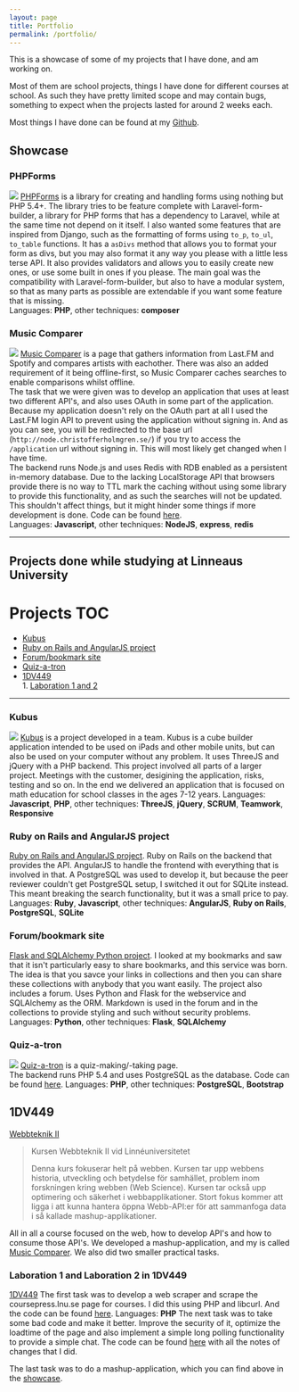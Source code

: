 ```yaml
---
layout: page
title: Portfolio
permalink: /portfolio/
---
```


This is a showcase of some of my projects that I have done, and am working on.

Most of them are school projects, things I have done for different courses at school. As such they have pretty limited scope and may contain bugs, something to expect when the projects lasted for around 2 weeks each.

Most things I have done can be found at my [Github](https://github.com/CCHolmgren).

## Showcase

### PHPForms
![](http://puu.sh/hwgxm/3331394ca1.png)
[PHPForms](https://github.com/CCHolmgren/PHPForms) is a library for creating and handling forms using nothing but PHP 5.4+.
The library tries to be feature complete with Laravel-form-builder, a library for PHP forms that has a dependency to Laravel, while at the same time not depend on it itself.
I also wanted some features that are inspired from Django, such as the formatting of forms using ```to_p```, ```to_ul```, ```to_table``` functions. It has a ```asDivs``` method that allows you to format your form as divs, but you may also format it any way you please with a little less terse API.
It also provides validators and allows you to easily create new ones, or use some built in ones if you please.
The main goal was the compatibility with Laravel-form-builder, but also to have a modular system, so that as many parts as possible are extendable if you want some feature that is missing.  
Languages: **PHP**, other techniques: **composer**

### Music Comparer
![](http://puu.sh/hw8YH/b269aab478.png)
[Music Comparer](http://node.christofferholmgren.se/) is a page that gathers information from Last.FM and Spotify and compares artists with eachother. There was also an added requirement of it being offline-first, so Music Comparer caches searches to enable comparisons whilst offline.   
The task that we were given was to develop an application that uses at least two different API's, and also uses OAuth in some part of the application.  
Because my application doesn't rely on the OAuth part at all I used the Last.FM login API to prevent using the application without signing in. And as you can see, you will be redirected to the base url (```http://node.christofferholmgren.se/```) if you try to access the ```/application``` url without signing in. This will most likely get changed when I have time.  
The backend runs Node.js and uses Redis with RDB enabled as a persistent in-memory database. 
Due to the lacking LocalStorage API that browsers provide there is no way to TTL mark the caching without using some library to provide this functionality, and as such the searches will not be updated. This shouldn't affect things, but it might hinder some things if more development is done.
Code can be found [here](https://github.com/CCHolmgren/Music-comparer).   
Languages: **Javascript**, other techniques: **NodeJS**, **express**, **redis**  

* * *

## Projects done while studying at Linneaus University

# Projects TOC
* [Kubus](#kubus)
* [Ruby on Rails and AngularJS project](#ruby-on-rails-and-angularjs-project)
* [Forum/bookmark site](#forumbookmark-site)
* [Quiz-a-tron](#quiz-a-tron) 
* [1DV449](#dv449)  
		1. [Laboration 1 and 2](#laboration-1-and-laboration-2-in-1dv449)

* * *

### Kubus
![](http://puu.sh/hB1PS/0d7af250a2.jpg)
[Kubus](http://www2.kau.se/jorrbomm/) is a project developed in a team. Kubus is a cube builder application intended to be used on iPads and other mobile units, but can also be used on your computer without any problem. It uses ThreeJS and jQuery with a PHP backend.
This project involved all parts of a larger project. Meetings with the customer, desigining the application, risks, testing and so on. In the end we delivered an application that is focused on math education for school classes in the ages 7-12 years.
Languages: **Javascript**, **PHP**, other techniques: **ThreeJS**, **jQuery**, **SCRUM**, **Teamwork**, **Responsive**

### Ruby on Rails and AngularJS project
[Ruby on Rails and AngularJS project](https://github.com/CCHolmgren/ch222kv_1dv450_kod). Ruby on Rails on the backend that provides the API. AngularJS to handle the frontend with everything that is involved in that. A PostgreSQL was used to develop it, but because the peer reviewer couldn't get PostgreSQL setup, I switched it out for SQLite instead. This meant breaking the search functionality, but it was a small price to pay.
Languages: **Ruby**, **Javascript**, other techniques: **AngularJS**, **Ruby on Rails**, **PostgreSQL**, **SQLite**

### Forum/bookmark site
[Flask and SQLAlchemy Python project](https://github.com/CCHolmgren/individuellt_mjukvaruprojekt). I looked at my bookmarks and saw that it isn't particularly easy to share bookmarks, and this service was born. The idea is that you savce your links in collections and then you can share these collections with anybody that you want easily. The project also includes a forum. Uses Python and Flask for the webservice and SQLAlchemy as the ORM. Markdown is used in the forum and in the collections to provide styling and such without security problems.  
Languages: **Python**, other techniques: **Flask**, **SQLAlchemy**

### Quiz-a-tron
![](http://puu.sh/hw9jo/a263d10ed3.png)
[Quiz-a-tron](http://www.christofferholmgren.se/quiz-a-tron/) is a quiz-making/-taking page.  
The backend runs PHP 5.4 and uses PostgreSQL as the database.
Code can be found [here](https://github.com/CCHolmgren/Quiz-a-tron).
Languages: **PHP**, other techniques: **PostgreSQL**, **Bootstrap**

## 1DV449
[Webbteknik II](http://coursepress.lnu.se/kurs/webbteknik-ii/)  

>Kursen Webbteknik II vid Linnéuniversitetet
>
>Denna kurs fokuserar helt på webben. Kursen tar upp webbens historia, utveckling och betydelse för samhället, problem inom forskningen kring webben (Web Science). Kursen tar också upp optimering och säkerhet i webbapplikationer. Stort fokus kommer att ligga i att kunna hantera öppna Webb-API:er för att sammanfoga data i så kallade mashup-applikationer.

All in all a course focused on the web, how to develop API's and how to consume those API's. We developed a mashup-application, and my is called [Music Comparer](#music-comparer). We also did two smaller practical tasks.  

### Laboration 1 and Laboration 2 in 1DV449
[1DV449](https://github.com/CCHolmgren/1DV449_ch222kv)
The first task was to develop a web scraper and scrape the coursepress.lnu.se page for courses. I did this using PHP and libcurl. And the code can be found [here](https://github.com/CCHolmgren/1DV449_ch222kv/tree/master/Laboration-1).
Languages: **PHP**
The next task was to take some bad code and make it better. Improve the security of it, optimize the loadtime of the page and also implement a simple long polling functionality to provide a simple chat. The code can be found [here](https://github.com/CCHolmgren/1DV449_ch222kv/tree/master/Laboration-2) with all the notes of changes that I did. 

The last task was to do a mashup-application, which you can find above in the [showcase](#music-comparer).